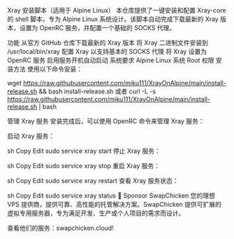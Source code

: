 Xray 安装脚本（适用于 Alpine Linux）
本仓库提供了一键安装和配置 Xray-core 的 shell 脚本，专为 Alpine Linux 系统设计。该脚本自动完成下载最新的 Xray 版本，设置为 OpenRC 服务，并配置一个基础的 SOCKS 代理。

功能
从官方 GitHub 仓库下载最新的 Xray 版本
将 Xray 二进制文件安装到 /usr/local/bin/xray
配置 Xray 以支持基本的 SOCKS 代理
将 Xray 设置为 OpenRC 服务
启用服务开机自动启动
系统要求
Alpine Linux 系统
Root 权限
安装方法
使用以下命令安装：

wget https://raw.githubusercontent.com/miku111/XrayOnAlpine/main/install-release.sh && bash install-release.sh
或者
curl -L -s https://raw.githubusercontent.com/miku111/XrayOnAlpine/main/install-release.sh | bash

管理 Xray 服务
安装完成后，可以使用 OpenRC 命令来管理 Xray 服务：

启动 Xray 服务：

sh
Copy
Edit
sudo service xray start
停止 Xray 服务：

sh
Copy
Edit
sudo service xray stop
重启 Xray 服务：

sh
Copy
Edit
sudo service xray restart
查看 Xray 服务状态：

sh
Copy
Edit
sudo service xray status
📢 Sponsor
SwapChicken
您的理想 VPS 提供商，提供可靠、高性能的托管解决方案。SwapChicken 提供可扩展的虚拟专用服务器，专为满足开发、生产或个人项目的需求而设计。

查看他们的服务：swapchicken.cloud!

